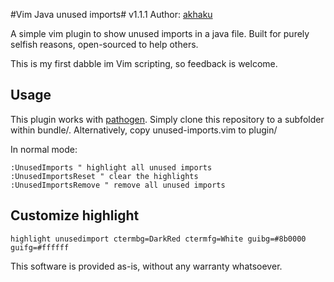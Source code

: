 #Vim Java unused imports#
v1.1.1
Author: [akhaku](http://akhaku.com)

A simple vim plugin to show unused imports in a java file. Built for purely
selfish reasons, open-sourced to help others.

This is my first dabble im Vim scripting, so feedback is welcome.

## Usage ##
This plugin works with [pathogen](https://github.com/tpope/vim-pathogen). Simply
clone this repository to a subfolder within bundle/. Alternatively, copy 
unused-imports.vim to plugin/

In normal mode:

    :UnusedImports " highlight all unused imports
    :UnusedImportsReset " clear the highlights
    :UnusedImportsRemove " remove all unused imports

## Customize highlight ##

    highlight unusedimport ctermbg=DarkRed ctermfg=White guibg=#8b0000 guifg=#ffffff

This software is provided as-is, without any warranty whatsoever.
